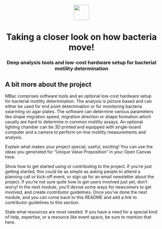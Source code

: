 <p align="center">
<img src="https://github.com/vektorious/mbac/blob/master/img/logo_v1.png" width="50"/>
<h1 align="center">Taking a closer look on how bacteria move!</h1>
<h3 align="center">Deep analysis tools and low-cost hardware setup for bacterial motility determination</h3>
</p>



## A bit more about the project
MBac comprises software tools and an optional low-cost hardware setup for bacterial motility determination. The analysis is picture based and can either be used for end point determination or for monitoring bacteria swarming on agar plates. The software can determine various parameters like shape migration speed, migration direction or shape formation which usually are hard to determine in common motility assays. An optional lighting chamber can be 3D printed and equipped with single-board computer and a camera to perform on-line motility measurements and analysis.  


Explain what makes your project special, useful, exciting! You can use the ideas you generated for “Unique Value Proposition” in your Open Canvas here.

Show how to get started using or contributing to the project. If you’re just getting started, this could be as simple as asking people to attend a planning call or kick-off event, or sign up for an email newsletter about the project. If you’re not sure quite how to get users involved just yet, don’t worry! In the next module, you’ll devise some ways for newcomers to get involved, and create contributor guidelines. Once you’ve done the next module, and you can come back to this README and add a link to contributor guidelines to this section.

State what resources are most needed. If you have a need for a special kind of help, expertise, or a resource like event space, be sure to mention that here.
